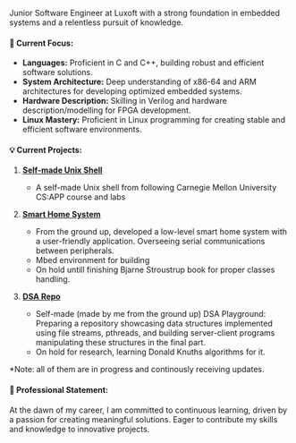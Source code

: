 Junior Software Engineer at Luxoft with a strong foundation in embedded systems and a relentless pursuit of knowledge.
#### 🚀 Current Focus:

- **Languages:** Proficient in C and C++, building robust and efficient software solutions.
- **System Architecture:** Deep understanding of x86-64 and ARM architectures for developing optimized embedded systems.
- **Hardware Description:** Skilling in Verilog and hardware description/modelling for FPGA development.
- **Linux Mastery:** Proficient in Linux programming for creating stable and efficient software environments.

#### 💡 Current Projects:

1. [**Self-made Unix Shell**](https://github.com/Cristiaaannn/Self-made-Unix-Shell)
   - A self-made Unix shell from following Carnegie Mellon University CS:APP course and labs

2. [**Smart Home System**](https://github.com/Cristiaaannn/Nucleo-Smart-Home-Project)
   - From the ground up, developed a low-level smart home system with a user-friendly application. Overseeing serial communications between peripherals.
   - Mbed environment for building
   - On hold untill finishing Bjarne Stroustrup book for proper classes handling.

3. [**DSA Repo**](https://github.com/Cristiaaannn/C-data-structures)
   - Self-made (made by me from the ground up) DSA Playground: Preparing a repository showcasing data structures implemented using file streams, pthreads, and building server-client programs manipulating these structures in the final part.
   - On hold for research, learning Donald Knuths algorithms for it.

*Note: all of them are in progress and continously receiving updates.

#### 🌟 Professional Statement:

At the dawn of my career, I am committed to continuous learning, driven by a passion for creating meaningful solutions. Eager to contribute my skills and knowledge to innovative projects.

